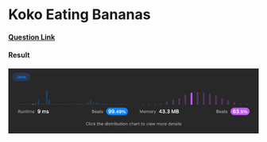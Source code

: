 # Koko Eating Bananas

#### [Question Link](https://leetcode.com/problems/koko-eating-bananas/)

#### Result
![result](Result.png)